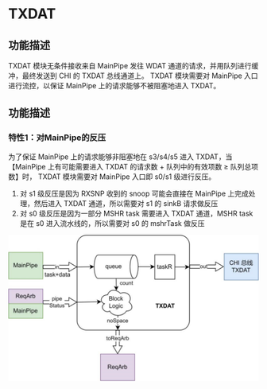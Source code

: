 # TXDAT

## 功能描述
TXDAT 模块无条件接收来自 MainPipe 发往 WDAT 通道的请求，并用队列进行缓冲，最终发送到 CHI 的 TXDAT 总线通道上。
TXDAT 模块需要对 MainPipe 入口进行流控，以保证 MainPipe 上的请求能够不被阻塞地进入 TXDAT。

## 功能描述
### 特性1：对MainPipe的反压
为了保证 MainPipe 上的请求能够非阻塞地在 s3/s4/s5 进入 TXDAT，当【MainPipe 上有可能需要进入 TXDAT 的请求数 + 队列中的有效项数 ≥ 队列总项数】时，
TXDAT 模块需要对 MainPipe 入口即 s0/s1 级进行反压。
1. 对 s1 级反压是因为 RXSNP 收到的 snoop 可能会直接在 MainPipe 上完成处理，然后进入 TXDAT 通道，所以需要对 s1 的 sinkB 请求做反压
2. 对 s0 级反压是因为一部分 MSHR task 需要进入 TXDAT 通道，MSHR task 是在 s0 进入流水线的，所以需要对 s0 的 mshrTask 做反压

![TXDAT](./figure/TXDAT.svg)
